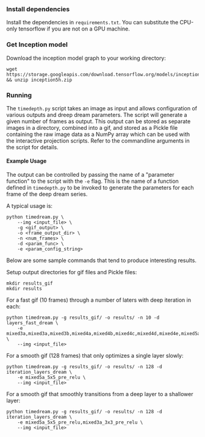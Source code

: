 
### Install dependencies

Install the dependencies in `requirements.txt`. You can substitute the CPU-only tensorflow if you are not on a GPU machine.

### Get Inception model

Download the inception model graph to your working directory:

```
wget https://storage.googleapis.com/download.tensorflow.org/models/inception5h.zip && unzip inception5h.zip
```

### Running

The `timedepth.py` script takes an image as input and allows configuration of various outputs and dreep dream parameters. The script will generate a given number of frames as output. This output can be stored as separate images in a directory, combined into a gif, and stored as a Pickle file containing the raw image data as a NumPy array which can be used with the interactive projection scripts. Refer to the commandline arguments in the script for details.

#### Example Usage

The output can be controlled by passing the name of a "parameter function" to the script with the `-e` flag. This is the name of a function defined in `timedepth.py` to be invoked to generate the parameters for each frame of the deep dream series.

A typical usage is:
```
python timedream.py \
    --img <input_file> \
    -g <gif_output> \
    -o <frame_output_dir> \
    -n <num_frames> \
    -d <param_func> \
    -e <param_config_string>
```

Below are some sample commands that tend to produce interesting results.

Setup output directories for gif files and Pickle files:
```
mkdir results_gif
mkdir results
```

For a fast gif (10 frames) through a number of laters with deep iteration in each:
```
python timedream.py -g results_gif/ -o results/ -n 10 -d layers_fast_dream \
    -e mixed3a,mixed3a,mixed3b,mixed4a,mixed4b,mixed4c,mixed4d,mixed4e,mixed5a,mixed5b \
    --img <input_file>
```

For a smooth gif (128 frames) that only optimizes a single layer slowly:
```
python timedream.py -g results_gif/ -o results/ -n 128 -d iteration_layers_dream \
    -e mixed5a_5x5_pre_relu \
    --img <input_file>
```

For a smooth gif that smoothly transitions from a deep layer to a shallower layer:
```
python timedream.py -g results_gif/ -o results/ -n 128 -d iteration_layers_dream \
    -e mixed5a_5x5_pre_relu,mixed3a_3x3_pre_relu \
    --img <input_file>
```
